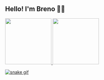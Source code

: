 <h2>Hello! I'm Breno 👋😀</h2>

<div>
  <a href="https://github.com/breno-aredes">
  <img height="150em" src="https://github-readme-stats.vercel.app/api?username=breno-aredes&show_icons=true&include_all_commits=true&count_private=true"/>
  <img height="150em" src="https://github-readme-stats.vercel.app/api/top-langs/?username=breno-aredes&layout=compact&langs_count=7"/>
</div>

<!-- Snake eating my contribuition graph -->
![snake gif](https://github.com/breno-aredes/breno-aredes/blob/output/github-contribution-grid-snake.gif)

<!--
**breno-aredes/breno-aredes** is a ✨ _special_ ✨ repository because its `README.md` (this file) appears on your GitHub profile.

Here are some ideas to get you started:

- 🔭 I’m currently working on ...
- 🌱 I’m currently learning ...
- 👯 I’m looking to collaborate on ...
- 🤔 I’m looking for help with ...
- 💬 Ask me about ...
- 📫 How to reach me: ...
- 😄 Pronouns: ...
- ⚡ Fun fact: ...
-->
